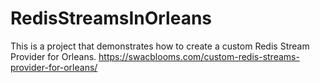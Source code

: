 # RedisStreamsInOrleans
This is a project that demonstrates how to create a custom Redis Stream Provider for Orleans.
https://swacblooms.com/custom-redis-streams-provider-for-orleans/